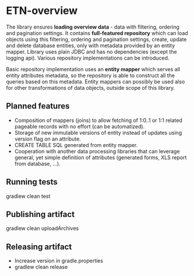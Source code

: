# ETN-overview

The library ensures **loading overview data** - data with filtering, ordering and pagination settings.
It contains **full-featured repository** which can load objects using this filtering, ordering and pagination settings,
create, update and delete database entities, only with metadata provided by an entity mapper. Library uses plain JDBC and has no dependencies (except the logging api).
Various repository implementations can be introduced.

Basic repository implementation uses an **entity mapper** which serves all entity attributes metadata, so the repository is able to construct all the queries
based on this metadata. Entity mappers can possibly be used also for other transformations of data objects, outside scope of this library.  

## Planned features
 * Composition of mappers (joins) to allow fetching of 1:0..1 or 1:1 related pageable records with no effort (can be automatized).
 * Storage of new immutable versions of entity instead of updates using version flag on an attribute.
 * CREATE TABLE SQL generated from entity mapper.
 * Cooperation with another data processing libraries that can leverage general, yet simple definition of attributes (generated forms, XLS report from database, ...).

## Running tests

gradlew clean test

## Publishing artifact

gradlew clean uploadArchives

## Releasing artifact

* Increase version in gradle.properties
* gradlew clean release
